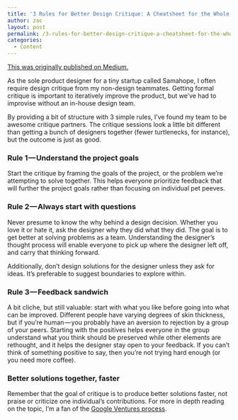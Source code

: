 ```yaml
---
title: '3 Rules for Better Design Critique: A Cheatsheet for the Whole Team'
author: zac
layout: post
permalink: /3-rules-for-better-design-critique-a-cheatsheet-for-the-whole-team/
categories:
  - Content
---
```

<a href="https://medium.com/@ZacHalbert/3-rules-for-better-design-critique-a-cheatsheet-for-the-whole-team-f1d8e0e8dbe2" target="_blank">This was originally published on Medium.</a>

As the sole product designer for a tiny startup called Samahope, I often require design critique from my non-design teammates. Getting formal critique is important to iteratively improve the product, but we’ve had to improvise without an in-house design team.

By providing a bit of structure with 3 simple rules, I’ve found my team to be awesome critique partners. The critique sessions look a little bit different than getting a bunch of designers together (fewer turtlenecks, for instance), but the outcome is just as good.

### Rule 1 — Understand the project goals

Start the critique by framing the goals of the project, or the problem we’re attempting to solve together. This helps everyone prioritize feedback that will further the project goals rather than focusing on individual pet peeves.

### Rule 2 — Always start with questions

Never presume to know the why behind a design decision. Whether you love it or hate it, ask the designer why they did what they did. The goal is to get better at solving problems as a team. Understanding the designer’s thought process will enable everyone to pick up where the designer left off, and carry that thinking forward.

Additionally, don’t design solutions for the designer unless they ask for ideas. It’s preferable to suggest boundaries to explore within.

### Rule 3 — Feedback sandwich

A bit cliche, but still valuable: start with what you like before going into what can be improved. Different people have varying degrees of skin thickness, but if you’re human — you probably have an aversion to rejection by a group of your peers. Starting with the positives helps everyone in the group understand what you think should be preserved while other elements are rethought, and it helps the designer stay open to your feedback. If you can’t think of something positive to say, then you’re not trying hard enough (or you need more coffee).

### Better solutions together, faster

Remember that the goal of critique is to produce better solutions faster, not praise or criticize one individual’s contributions. For more in depth reading on the topic, I’m a fan of the [Google Ventures process][1].

 [1]: http://www.gv.com/lib/9-rules-for-running-productive-design-critiques